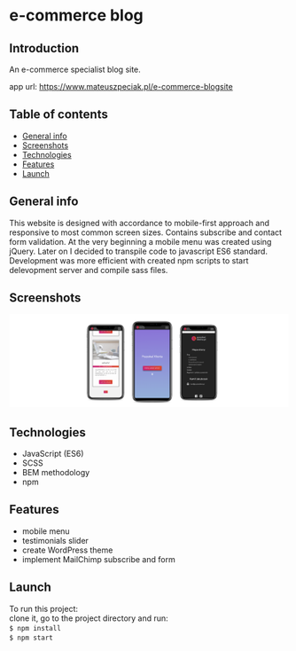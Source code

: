 # e-commerce blog

## Introduction 

An e-commerce specialist blog site.

app url: https://www.mateuszpeciak.pl/e-commerce-blogsite

## Table of contents
* [General info](#general-info)
* [Screenshots](#screenshots)
* [Technologies](#technologies)
* [Features](#features)
* [Launch](#launch)

## General info
This website is designed with accordance to mobile-first approach and responsive to most common screen sizes. Contains subscribe and contact form validation.
At the very beginning a mobile menu was created using jQuery. Later on I decided to transpile code to javascript ES6 standard.
Development was more efficient with created npm scripts to start delevopment server and compile sass files.

## Screenshots
![mockup e-commerce blog](/mockup/mockup.png)

## Technologies
* JavaScript (ES6)
* SCSS
* BEM methodology
* npm

## Features
* mobile menu
* testimonials slider
* create WordPress theme
* implement MailChimp subscribe and form 

## Launch
To run this project:  
clone it, go to the project directory and run:   
`$ npm install`     
`$ npm start`
